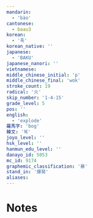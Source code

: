 ```yaml
---
mandarin:
  - 'bào'
cantonese:
  - baau3
korean:
  - '폭'
korean_native: ''
japanese:
  - 'BAKU'
japanese_nanori: ''
vietnamese:
middle_chinese_initial: 'p'
middle_chinese_final: 'wɑk'
stroke_count: 19
radical: '火'
skip_number: '1-4-15'
grade_level: 5
pos: ''
english:
  - 'explode'
羅馬字: 'bog'
韓文: '복'
joyo_level: ''
hsk_level: ''
hanmun_edu_level: ''
danayo_id: 5053
mc_id: 9174
graphemic_classification: '暴'
stand_in: '爆発'
aliases:
---
```


# Notes
